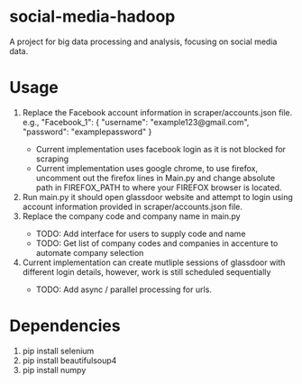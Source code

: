 # social-media-hadoop
A project for big data processing and analysis, focusing on social media data. 

# Usage
<ol>
<li> Replace the Facebook account information in scraper/accounts.json file. 
e.g., "Facebook_1": {
        "username": "example123@gmail.com",
        "password": "examplepassword"
    } </li>
    <ul> <li> Current implementation uses facebook login as it is not blocked for scraping </li> 
        <li> Current implementation uses google chrome, to use firefox, uncomment out the firefox lines in Main.py and change absolute path in FIREFOX_PATH to where your FIREFOX browser is located. </li>
    </ul>
<li> Run main.py it should open glassdoor website and attempt to login using account information provided in scraper/accounts.json file. </li>
<li> Replace the company code and company name in main.py </li>
    <ul>
    <li> TODO: Add interface for users to supply code and name</li>
    <li> TODO: Get list of company codes and companies in accenture to automate company selection</li>
    </ul>
<li> Current implementation can create mutliple sessions of glassdoor with different login details, however, work is still scheduled sequentially </li>
    <ul>
    <li> TODO: Add async / parallel processing for urls.</li>
    </ul>
</ol>

# Dependencies
<ol>
<li> pip install selenium
<li> pip install beautifulsoup4
<li> pip install numpy
</ol>
